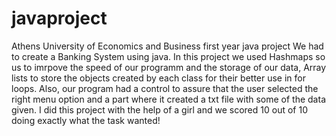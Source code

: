 # javaproject
Athens University of Economics and Business first year java project 
We had to create a Banking System using java. In this project we used Hashmaps so us to imrpove the speed of our programm and the storage of our data, 
Array lists to store the objects created by each class for their better use in for loops.
Also, our program had a control to assure that the user selected the right menu option and a part where it created a txt file with some of the data given.
I did this project with the help of a girl and we scored 10 out of 10 doing exactly what the task wanted!
